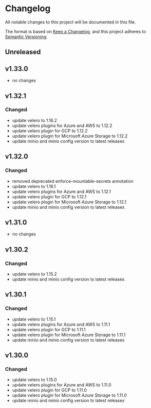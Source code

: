 # Changelog

All notable changes to this project will be documented in this file.

The format is based on [Keep a Changelog](https://keepachangelog.com/en/1.0.0/),
and this project adheres to [Semantic Versioning](https://semver.org/spec/v2.0.0.html).

## Unreleased

## v1.33.0

- no changes

## v1.32.1

### Changed

- update velero to 1.16.2
- update velero plugins for Azure and AWS to 1.12.2
- update velero plugin for GCP to 1.12.2
- update velero plugin for Microsoft Azure Storage to 1.12.2
- update minio and minio config version to latest releases

## v1.32.0

### Changed

- removed deprecated enforce-mountable-secrets annotation
- update velero to 1.16.1
- update velero plugins for Azure and AWS to 1.12.1
- update velero plugin for GCP to 1.12.1
- update velero plugin for Microsoft Azure Storage to 1.12.1
- update minio and minio config version to latest releases

## v1.31.0

- no changes

## v1.30.2

### Changed

- update velero to 1.15.2
- update minio and minio config version to latest releases

## v1.30.1

### Changed

- update velero to 1.15.1
- update velero plugins for Azure and AWS to 1.11.1
- update velero plugin for GCP to 1.11.1
- update velero plugin for Microsoft Azure Storage to 1.11.1
- update minio and minio config version to latest releases

## v1.30.0

### Changed

- update velero to 1.15.0
- update velero plugins for Azure and AWS to 1.11.0
- update velero plugin for GCP to 1.11.0
- update velero plugin for Microsoft Azure Storage to 1.11.0
- update minio and minio config version to latest releases
